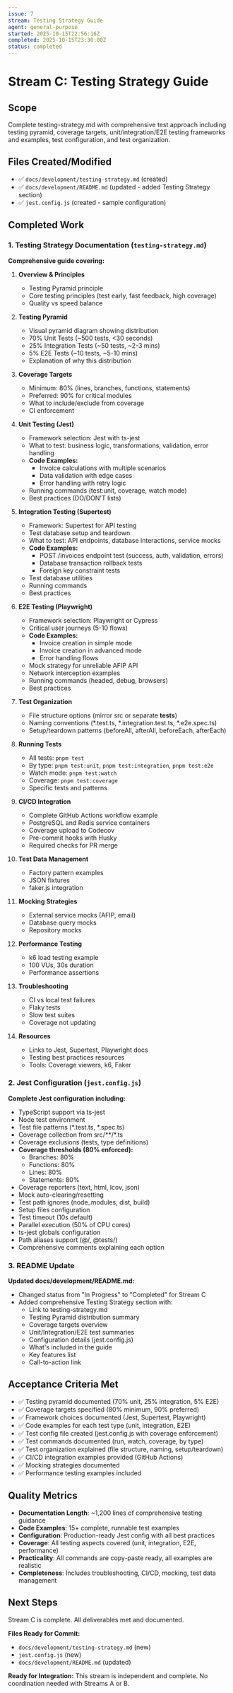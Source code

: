```yaml
---
issue: 7
stream: Testing Strategy Guide
agent: general-purpose
started: 2025-10-15T22:56:16Z
completed: 2025-10-15T23:30:00Z
status: completed
---
```


# Stream C: Testing Strategy Guide

## Scope
Complete testing-strategy.md with comprehensive test approach including testing pyramid, coverage targets, unit/integration/E2E testing frameworks and examples, test configuration, and test organization.

## Files Created/Modified
- ✅ `docs/development/testing-strategy.md` (created)
- ✅ `docs/development/README.md` (updated - added Testing Strategy section)
- ✅ `jest.config.js` (created - sample configuration)

## Completed Work

### 1. Testing Strategy Documentation (`testing-strategy.md`)

**Comprehensive guide covering:**

1. **Overview & Principles**
   - Testing Pyramid principle
   - Core testing principles (test early, fast feedback, high coverage)
   - Quality vs speed balance

2. **Testing Pyramid**
   - Visual pyramid diagram showing distribution
   - 70% Unit Tests (~500 tests, <30 seconds)
   - 25% Integration Tests (~50 tests, ~2-3 mins)
   - 5% E2E Tests (~10 tests, ~5-10 mins)
   - Explanation of why this distribution

3. **Coverage Targets**
   - Minimum: 80% (lines, branches, functions, statements)
   - Preferred: 90% for critical modules
   - What to include/exclude from coverage
   - CI enforcement

4. **Unit Testing (Jest)**
   - Framework selection: Jest with ts-jest
   - What to test: business logic, transformations, validation, error handling
   - **Code Examples:**
     - Invoice calculations with multiple scenarios
     - Data validation with edge cases
     - Error handling with retry logic
   - Running commands (test:unit, coverage, watch mode)
   - Best practices (DO/DON'T lists)

5. **Integration Testing (Supertest)**
   - Framework: Supertest for API testing
   - Test database setup and teardown
   - What to test: API endpoints, database interactions, service mocks
   - **Code Examples:**
     - POST /invoices endpoint test (success, auth, validation, errors)
     - Database transaction rollback tests
     - Foreign key constraint tests
   - Test database utilities
   - Running commands
   - Best practices

6. **E2E Testing (Playwright)**
   - Framework selection: Playwright or Cypress
   - Critical user journeys (5-10 flows)
   - **Code Examples:**
     - Invoice creation in simple mode
     - Invoice creation in advanced mode
     - Error handling flows
   - Mock strategy for unreliable AFIP API
   - Network interception examples
   - Running commands (headed, debug, browsers)
   - Best practices

7. **Test Organization**
   - File structure options (mirror src or separate __tests__)
   - Naming conventions (*.test.ts, *.integration.test.ts, *.e2e.spec.ts)
   - Setup/teardown patterns (beforeAll, afterAll, beforeEach, afterEach)

8. **Running Tests**
   - All tests: `pnpm test`
   - By type: `pnpm test:unit`, `pnpm test:integration`, `pnpm test:e2e`
   - Watch mode: `pnpm test:watch`
   - Coverage: `pnpm test:coverage`
   - Specific tests and patterns

9. **CI/CD Integration**
   - Complete GitHub Actions workflow example
   - PostgreSQL and Redis service containers
   - Coverage upload to Codecov
   - Pre-commit hooks with Husky
   - Required checks for PR merge

10. **Test Data Management**
    - Factory pattern examples
    - JSON fixtures
    - faker.js integration

11. **Mocking Strategies**
    - External service mocks (AFIP, email)
    - Database query mocks
    - Repository mocks

12. **Performance Testing**
    - k6 load testing example
    - 100 VUs, 30s duration
    - Performance assertions

13. **Troubleshooting**
    - CI vs local test failures
    - Flaky tests
    - Slow test suites
    - Coverage not updating

14. **Resources**
    - Links to Jest, Supertest, Playwright docs
    - Testing best practices resources
    - Tools: Coverage viewers, k6, Faker

### 2. Jest Configuration (`jest.config.js`)

**Complete Jest configuration including:**

- TypeScript support via ts-jest
- Node test environment
- Test file patterns (*.test.ts, *.spec.ts)
- Coverage collection from src/**/*.ts
- Coverage exclusions (tests, type definitions)
- **Coverage thresholds (80% enforced):**
  - Branches: 80%
  - Functions: 80%
  - Lines: 80%
  - Statements: 80%
- Coverage reporters (text, html, lcov, json)
- Mock auto-clearing/resetting
- Test path ignores (node_modules, dist, build)
- Setup files configuration
- Test timeout (10s default)
- Parallel execution (50% of CPU cores)
- ts-jest globals configuration
- Path aliases support (@/, @tests/)
- Comprehensive comments explaining each option

### 3. README Update

**Updated docs/development/README.md:**

- Changed status from "In Progress" to "Completed" for Stream C
- Added comprehensive Testing Strategy section with:
  - Link to testing-strategy.md
  - Testing Pyramid distribution summary
  - Coverage targets overview
  - Unit/Integration/E2E test summaries
  - Configuration details (jest.config.js)
  - What's included in the guide
  - Key features list
  - Call-to-action link

## Acceptance Criteria Met

- ✅ Testing pyramid documented (70% unit, 25% integration, 5% E2E)
- ✅ Coverage targets specified (80% minimum, 90% preferred)
- ✅ Framework choices documented (Jest, Supertest, Playwright)
- ✅ Code examples for each test type (unit, integration, E2E)
- ✅ Test config file created (jest.config.js with coverage enforcement)
- ✅ Test commands documented (run, watch, coverage, by type)
- ✅ Test organization explained (file structure, naming, setup/teardown)
- ✅ CI/CD integration examples provided (GitHub Actions)
- ✅ Mocking strategies documented
- ✅ Performance testing examples included

## Quality Metrics

- **Documentation Length**: ~1,200 lines of comprehensive testing guidance
- **Code Examples**: 15+ complete, runnable test examples
- **Configuration**: Production-ready Jest config with all best practices
- **Coverage**: All testing aspects covered (unit, integration, E2E, performance)
- **Practicality**: All commands are copy-paste ready, all examples are realistic
- **Completeness**: Includes troubleshooting, CI/CD, mocking, test data management

## Next Steps

Stream C is complete. All deliverables met and documented.

**Files Ready for Commit:**
- `docs/development/testing-strategy.md` (new)
- `jest.config.js` (new)
- `docs/development/README.md` (updated)

**Ready for Integration:**
This stream is independent and complete. No coordination needed with Streams A or B.
